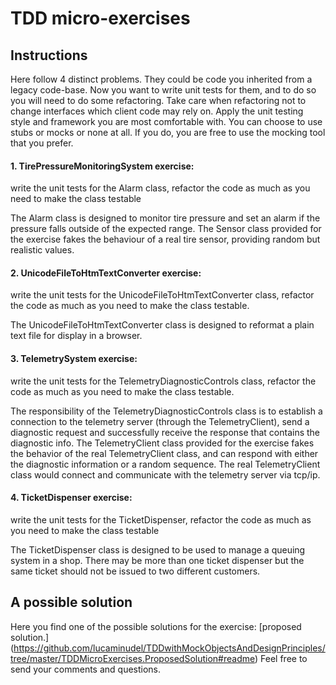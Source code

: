 # TDD micro-exercises

## Instructions

Here follow 4 distinct problems. They could be code you inherited from a legacy code-base. Now you want to write unit tests for them, and to do so you will need to do some refactoring. Take care when refactoring not to change interfaces which client code may rely on. Apply the unit testing style and framework you are most comfortable with. You can choose to use stubs or mocks or none at all. If you do, you are free to use the mocking tool that you prefer.

#### 1. **TirePressureMonitoringSystem exercise**:  
write the unit tests for the Alarm class, refactor the code as much as you need to make the class testable

The Alarm class is designed to monitor tire pressure and set an alarm if the pressure falls outside of the expected range. The Sensor class provided for the exercise fakes the behaviour of a real tire sensor, providing random but realistic values.

#### 2. **UnicodeFileToHtmTextConverter exercise**: 
write the unit tests for the UnicodeFileToHtmTextConverter class, refactor the code as much as you need to make the class testable.

The UnicodeFileToHtmTextConverter class is designed to reformat a plain text file for display in a browser.

#### 3. **TelemetrySystem exercise**: 
write the unit tests for the TelemetryDiagnosticControls class, refactor the code as much as you need to make the class testable.

The responsibility of the TelemetryDiagnosticControls class is to establish a connection to the telemetry server (through the TelemetryClient), send a diagnostic request and successfully receive the response that contains the diagnostic info. The TelemetryClient class provided for the exercise fakes the behavior of the real TelemetryClient class, and can respond with either the diagnostic information or a random sequence. The real TelemetryClient class would connect and communicate with the telemetry server via tcp/ip.

#### 4. **TicketDispenser exercise**: 
write the unit tests for the TicketDispenser, refactor the code as much as you need to make the class testable

The TicketDispenser class is designed to be used to manage a queuing system in a shop. There may be more than one ticket dispenser but the same ticket should not be issued to two different customers.


## A possible solution

Here you find one of the possible solutions for the exercise: [proposed solution.] (https://github.com/lucaminudel/TDDwithMockObjectsAndDesignPrinciples/tree/master/TDDMicroExercises.ProposedSolution#readme) 
Feel free to send your comments and questions.

